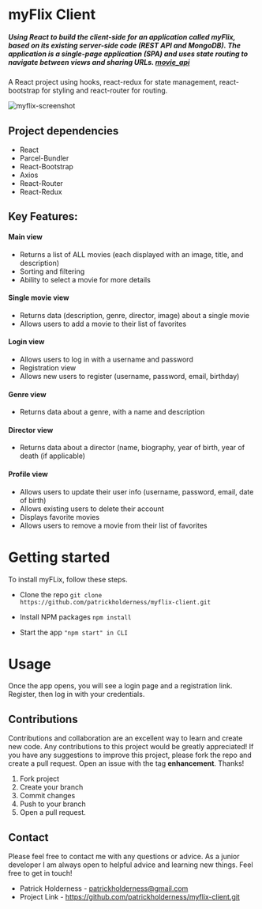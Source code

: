 # myFlix Client

##### Using React to build the client-side for an application called myFlix, based on its existing server-side code (REST API and MongoDB). The application is a single-page application (SPA) and uses state routing to navigate between views and sharing URLs. [movie_api](https://github.com/patrickholderness/movie_api)

A React project using hooks, react-redux for state management, react-bootstrap for styling and react-router for routing.

![myflix-screenshot](https://user-images.githubusercontent.com/104070642/200290239-d68d11e5-028f-4e3a-8afc-88f8235afb06.png)


## Project dependencies 
- React
- Parcel-Bundler
- React-Bootstrap
- Axios
- React-Router
- React-Redux

## Key Features:
#### Main view
  - Returns a list of ALL movies (each displayed with an image, title, and description)
  - Sorting and filtering
  - Ability to select a movie for more details
#### Single movie view
  - Returns data (description, genre, director, image) about a single movie
  - Allows users to add a movie to their list of favorites
#### Login view
  - Allows users to log in with a username and password
  - Registration view
  - Allows new users to register (username, password, email, birthday)
#### Genre view
  - Returns data about a genre, with a name and description
#### Director view
  - Returns data about a director (name, biography, year of birth, year of death (if applicable)
#### Profile view
  - Allows users to update their user info (username, password, email, date of birth)
  - Allows existing users to delete their account
  - Displays favorite movies
  - Allows users to remove a movie from their list of favorites
  
  # Getting started
  
  To install myFLix, follow these steps.
  
  - Clone the repo 
  `git clone https://github.com/patrickholderness/myflix-client.git`
  
  - Install NPM packages
  `npm install`
  
  - Start the app 
  `"npm start" in CLI`
  
  # Usage
  
  Once the app opens, you will see a login page and a registration link. Register, then log in with your credentials.
  
  ## Contributions
 
 Contributions and collaboration are an excellent way to learn and create new code. Any contributions to this project would be greatly appreciated!
 If you have any suggestions to improve this project, please fork the repo and create a pull request. Open an issue with the tag **enhancement**. Thanks!
 
 1. Fork project
 2. Create your branch
 3. Commit changes
 4. Push to your branch
 5. Open a pull request.
 
 ## Contact
 
 Please feel free to contact me with any questions or advice. As a junior developer I am always open to helpful advice and learning new things. Feel free to get in touch!
 
 - Patrick Holderness - patrickholderness@gmail.com
 - Project Link - https://github.com/patrickholderness/myflix-client.git
  
  
